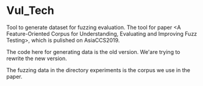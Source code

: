 # Vul_Tech
Tool to generate dataset for fuzzing evaluation.
The tool for paper <A Feature-Oriented Corpus for Understanding, Evaluating and Improving Fuzz Testing>,
which is pulished on AsiaCCS2019.

The code here for generating data is the old version. 
We'are trying to rewrite the new version.

The fuzzing data in the directory experiments is the corpus we use in the paper.
